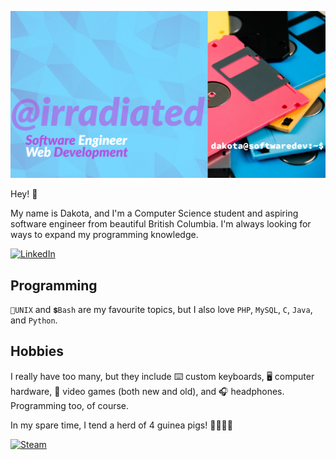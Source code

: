 
![banner](./ghprofilev3.png)

Hey! 👋 

My name is Dakota, and I'm a Computer Science student and aspiring software engineer from beautiful British Columbia.  I'm always looking for ways to expand my programming knowledge.

[![LinkedIn](https://img.shields.io/badge/LinkedIn-0077B5?style=for-the-badge&logo=linkedin&logoColor=white)](https://www.linkedin.com/in/dakota-flath/)


## Programming

`🐧UNIX` and `💲Bash` are my favourite topics, but I also love `PHP`, `MySQL`, `C`, `Java`, and `Python`.

## Hobbies

I really have too many, but they include ⌨️ custom keyboards, 
🖥️ computer hardware, 👾 video games (both new and old), and 
🎧 headphones. Programming too, of course.

In my spare time, I tend a herd of 4 guinea pigs! 🐹🐹🐹🐹

[![Steam](https://img.shields.io/badge/Steam-000000?style=for-the-badge&logo=steam&logoColor=white)](https://steamcommunity.com/id/meowacat/)



<!-- 
dropdown box

<details>
    <summary>📃 Resume</summary>
    hello world
</details>
-->
